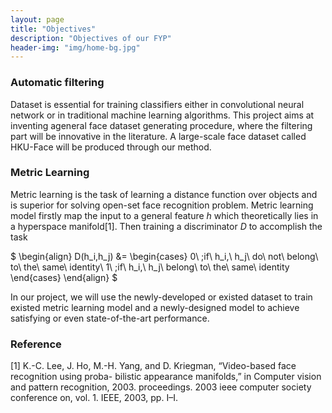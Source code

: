 ```yaml
---
layout: page
title: "Objectives"
description: "Objectives of our FYP"
header-img: "img/home-bg.jpg"
---
```




### Automatic filtering


Dataset is essential for training classifiers either in convolutional neural network or in traditional machine learning algorithms. This project aims at inventing ageneral face dataset generating procedure, where the filtering part will be innovative in the literature. A large-scale face dataset called HKU-Face will be produced through our method. 



### Metric Learning


Metric learning is the task of learning a distance function over objects and is superior for solving open-set face recognition problem. Metric learning model firstly map the input to a general feature $h$ which theoretically lies in a hyperspace manifold[1]. Then training a discriminator $D$ to accomplish the task 

$
\begin{align}
D(h_i,h_j) &=
\begin{cases} 
0\ ;if\ h_i,\ h_j\ do\ not\ belong\ to\ the\ same\ identity\\
1\ ;if\ h_i,\ h_j\ belong\ to\ the\ same\ identity
\end{cases}
\end{align}
$

In our project, we will use the newly-developed or existed dataset to train existed metric learning model and a newly-designed model to achieve satisfying or even state-of-the-art performance.


### Reference

[1] K.-C. Lee, J. Ho, M.-H. Yang, and D. Kriegman, “Video-based face recognition using proba- bilistic appearance manifolds,” in Computer vision and pattern recognition, 2003. proceedings. 2003 ieee computer society conference on, vol. 1. IEEE, 2003, pp. I–I.



